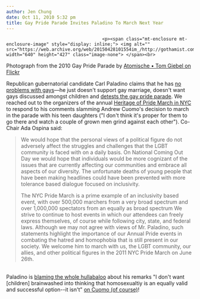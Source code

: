 ```yaml
---
author: Jen Chung
date: Oct 11, 2010 5:32 pm
title: Gay Pride Parade Invites Paladino To March Next Year
---
```


	
										<p><span class="mt-enclosure mt-enclosure-image" style="display: inline;"> <img alt="" src="https://web.archive.org/web/20150428101554im_/http://gothamist.com/upload/2010/06/5gaypridemarch0610.jpg" width="640" height="427" class="image-none"> </span><br>
<span class="photo_caption">Photograph from the 2010 Gay Pride Parade by <a href="https://web.archive.org/web/20150428101554/http://www.flickr.com/photos/atomische/4740083673/">Atomische &#x2022; Tom Giebel on Flickr</a></span></p>

<p>Republican gubernatorial candidate Carl Paladino claims that he has <a href="https://web.archive.org/web/20150428101554/http://gothamist.com/2010/10/11/paladino_denies_dyfunctional_homose.php">no problems with gays</a>&#x2014;he just doesn&apos;t support gay marriage, doesn&apos;t want gays discussed amongst children and <a href="https://web.archive.org/web/20150428101554/http://gothamist.com/2010/10/11/paladino_hates_gay_pride_parade_has.php">detests the gay pride parade</a>.  We reached out to the organizers of the annual <a href="https://web.archive.org/web/20150428101554/http://www.hopinc.org/march.html">Heritage of Pride March in NYC</a> to respond to his comments slamming Andrew Cuomo&apos;s decision to march in the parade with his teen daughters (&quot;I don&apos;t think it&apos;s proper for them to go there and watch a couple of grown men grind against each other&quot;).  Co-Chair Ada Ospina said:</p><blockquote>We would hope that the personal views of a political figure do not adversely affect the struggles and challenges that the LGBT community is faced with on a daily basis. On National Coming Out Day we would hope that individuals would be more cognizant of the issues that are currently affecting our communities and embrace all aspects of our diversity. The unfortunate deaths of young people that have been making headlines could have been prevented with more tolerance based dialogue focused on inclusivity.<p></p>

<p>The NYC Pride March is a prime example of an inclusivity based event, with over 500,000 marchers from a very broad spectrum and over 1,000,000 spectators from an equally as broad spectrum  We strive to continue to host events in which our attendees can freely express themselves, of course while following  city, state, and federal laws. Although we may not agree with views of Mr. Paladino, such statements highlight the importance of our Annual Pride events in combating the hatred and homophobia that is still present in our society. We welcome him to march with us, the LGBT community, our allies, and other political figures in the 2011 NYC Pride March on June 26th.</p></blockquote><br>
Paladino is <a href="https://web.archive.org/web/20150428101554/http://gothamist.com/2010/10/10/paladino_homosexuality_not_an_equal.php">blaming the whole hullabaloo</a> about his remarks &quot;I don&apos;t want [children] brainwashed into thinking that homosexualtiy is an equally valid and successful option--it isn&apos;t&quot; <a href="https://web.archive.org/web/20150428101554/http://www.nydailynews.com/ny_local/2010/10/11/2010-10-11_crazy_carl_paladino_blames_furor_over_his_antigay_remarks_on_rival_andrew_cuomo.html">on Cuomo (of course)</a>!<p></p>					
										
									
				